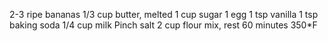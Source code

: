 2-3 ripe bananas 
1/3 cup butter, melted
1 cup sugar
1 egg
1 tsp vanilla
1 tsp baking soda
1/4 cup milk
Pinch salt
2 cup flour 
mix, rest
60 minutes 350*F
